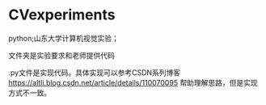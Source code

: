 # CVexperiments
python;山东大学计算机视觉实验；

文件夹是实验要求和老师提供代码

.py文件是实现代码。具体实现可以参考CSDN系列博客 https://altli.blog.csdn.net/article/details/110070095 帮助理解思路，但是实现方式不一致。
